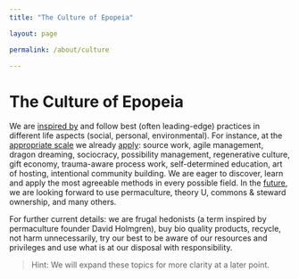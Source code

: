 ```yaml
---
title: "The Culture of Epopeia"

layout: page

permalink: /about/culture

---
```


# The Culture of Epopeia

We are [inspired by](motivation) and follow best (often leading-edge) practices in different life aspects (social, personal, environmental). For instance, at the [appropriate scale](mission) we already [apply](values): source work, agile management, dragon dreaming, sociocracy, possibility management, regenerative culture, gift economy, trauma-aware process work, self-determined education, art of hosting, intentional community building.
We are eager to discover, learn and apply the most agreeable methods in every possible field. In the [future](vision), we are looking forward to use permaculture, theory U, commons & steward ownership, and many others.

For further current details: we are frugal hedonists (a term inspired by permaculture founder David Holmgren), buy bio quality products, recycle, not harm unnecessarily, try our best to be aware of our resources and privileges and use what is at our disposal with responsibility.

> Hint: We will expand these topics for more clarity at a later point.

